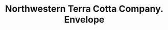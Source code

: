 ---
doi: 10.7916/D8PK1T46
date_other: '1887'
date_other_textual: '1887'
form: printed ephemera
genre:
- Envelopes
name:
- Northwestern Terra Cotta Company
object_in_context_url: https://biggert.cul.columbia.edu/items/view/ave_biggert_00231
subject_hierarchical_geographic:
- Chicago, Illinois, United States
subject_name:
- Northwestern Terra Cotta Company
title: Northwestern Terra Cotta Company. Envelope
sort_title: Northwestern Terra Cotta Company. Envelope
call_number: ave_biggert_00231
coordinates:
- 41.83694444444445,-87.68472222222222
pid: ave_biggert_00231
identifiers: ave_biggert_00231
thumbnail: https://derivativo-1.library.columbia.edu/iiif/2/ldpd:344989/full/!256,256/0/native.jpg
permalink: /biggert/ave_biggert_00231/
layout: iiif-image-page
---